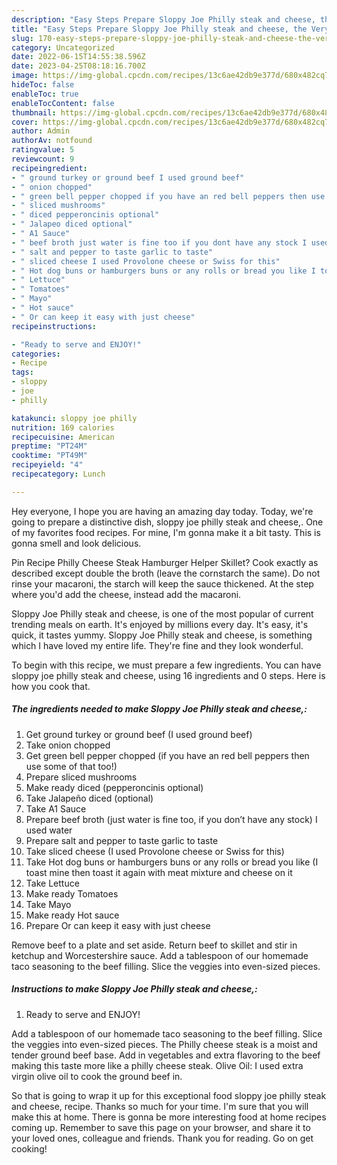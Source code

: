 ```yaml
---
description: "Easy Steps Prepare Sloppy Joe Philly steak and cheese, the Very Delicious}"
title: "Easy Steps Prepare Sloppy Joe Philly steak and cheese, the Very Delicious}"
slug: 170-easy-steps-prepare-sloppy-joe-philly-steak-and-cheese-the-very-delicious
category: Uncategorized
date: 2022-06-15T14:55:38.596Z
date: 2023-04-25T08:18:16.700Z
image: https://img-global.cpcdn.com/recipes/13c6ae42db9e377d/680x482cq70/sloppy-joe-philly-steak-and-cheese-recipe-main-photo.jpg
hideToc: false
enableToc: true
enableTocContent: false
thumbnail: https://img-global.cpcdn.com/recipes/13c6ae42db9e377d/680x482cq70/sloppy-joe-philly-steak-and-cheese-recipe-main-photo.jpg
cover: https://img-global.cpcdn.com/recipes/13c6ae42db9e377d/680x482cq70/sloppy-joe-philly-steak-and-cheese-recipe-main-photo.jpg
author: Admin
authorAv: notfound
ratingvalue: 5
reviewcount: 9
recipeingredient:
- " ground turkey or ground beef I used ground beef"
- " onion chopped"
- " green bell pepper chopped if you have an red bell peppers then use some of that too"
- " sliced mushrooms"
- " diced pepperoncinis optional"
- " Jalapeo diced optional"
- " A1 Sauce"
- " beef broth just water is fine too if you dont have any stock I used water"
- " salt and pepper to taste garlic to taste"
- " sliced cheese I used Provolone cheese or Swiss for this"
- " Hot dog buns or hamburgers buns or any rolls or bread you like I toast mine then toast it again with meat mixture and cheese on it"
- " Lettuce"
- " Tomatoes"
- " Mayo"
- " Hot sauce"
- " Or can keep it easy with just cheese"
recipeinstructions:

- "Ready to serve and ENJOY!"
categories:
- Recipe
tags:
- sloppy
- joe
- philly

katakunci: sloppy joe philly 
nutrition: 169 calories
recipecuisine: American
preptime: "PT24M"
cooktime: "PT49M"
recipeyield: "4"
recipecategory: Lunch

---
```



Hey everyone, I hope you are having an amazing day today. Today, we're going to prepare a distinctive dish, sloppy joe philly steak and cheese,. One of my favorites food recipes. For mine, I'm gonna make it a bit tasty. This is gonna smell and look delicious.

Pin Recipe Philly Cheese Steak Hamburger Helper Skillet? Cook exactly as described except double the broth (leave the cornstarch the same). Do not rinse your macaroni, the starch will keep the sauce thickened. At the step where you&#39;d add the cheese, instead add the macaroni.

Sloppy Joe Philly steak and cheese, is one of the most popular of current trending meals on earth. It's enjoyed by millions every day. It's easy, it's quick, it tastes yummy. Sloppy Joe Philly steak and cheese, is something which I have loved my entire life. They're fine and they look wonderful.


To begin with this recipe, we must prepare a few ingredients. You can have sloppy joe philly steak and cheese, using 16 ingredients and 0 steps. Here is how you cook that.

<!--inarticleads1-->

##### The ingredients needed to make Sloppy Joe Philly steak and cheese,:

1. Get  ground turkey or ground beef (I used ground beef)
1. Take  onion chopped
1. Get  green bell pepper chopped (if you have an red bell peppers then use some of that too!)
1. Prepare  sliced mushrooms
1. Make ready  diced (pepperoncinis optional)
1. Take  Jalapeño diced (optional)
1. Take  A1 Sauce
1. Prepare  beef broth (just water is fine too, if you don’t have any stock) I used water
1. Prepare  salt and pepper to taste garlic to taste
1. Take  sliced cheese (I used Provolone cheese or Swiss for this)
1. Take  Hot dog buns or hamburgers buns or any rolls or bread you like (I toast mine then toast it again with meat mixture and cheese on it
1. Take  Lettuce
1. Make ready  Tomatoes
1. Take  Mayo
1. Make ready  Hot sauce
1. Prepare  Or can keep it easy with just cheese


Remove beef to a plate and set aside. Return beef to skillet and stir in ketchup and Worcestershire sauce. Add a tablespoon of our homemade taco seasoning to the beef filling. Slice the veggies into even-sized pieces. 

<!--inarticleads2-->

##### Instructions to make Sloppy Joe Philly steak and cheese,:


1. Ready to serve and ENJOY!

Add a tablespoon of our homemade taco seasoning to the beef filling. Slice the veggies into even-sized pieces. The Philly cheese steak is a moist and tender ground beef base. Add in vegetables and extra flavoring to the beef making this taste more like a philly cheese steak. Olive Oil: I used extra virgin olive oil to cook the ground beef in. 

So that is going to wrap it up for this exceptional food sloppy joe philly steak and cheese, recipe. Thanks so much for your time. I'm sure that you will make this at home. There is gonna be more interesting food at home recipes coming up. Remember to save this page on your browser, and share it to your loved ones, colleague and friends. Thank you for reading. Go on get cooking!
